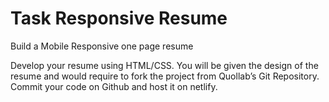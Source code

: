 # Task Responsive Resume
Build a Mobile Responsive one page resume

Develop your resume using HTML/CSS. You will be given the design of the resume and would require to fork the project from Quollab’s Git Repository. 
Commit your code on Github and host it on netlify. 

